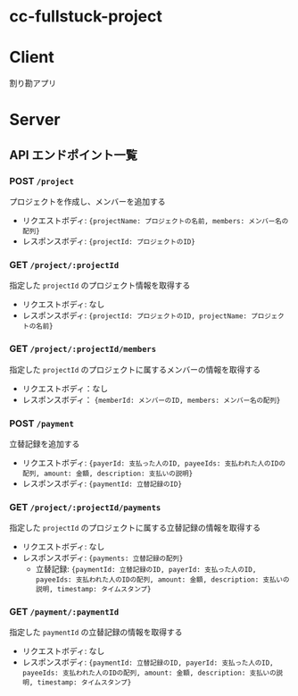 # cc-fullstuck-project

# Client

割り勘アプリ

# Server

## API エンドポイント一覧

### POST `/project`

プロジェクトを作成し、メンバーを追加する

- リクエストボディ: `{projectName: プロジェクトの名前, members: メンバー名の配列}`
- レスポンスボディ: `{projectId: プロジェクトのID}`

### GET `/project/:projectId`

指定した `projectId` のプロジェクト情報を取得する

- リクエストボディ: なし
- レスポンスボディ: `{projectId: プロジェクトのID, projectName: プロジェクトの名前}`

### GET `/project/:projectId/members`

指定した `projectId` のプロジェクトに属するメンバーの情報を取得する

- リクエストボディ：なし
- レスポンスボディ： `{memberId: メンバーのID, members: メンバー名の配列}`

### POST `/payment`

立替記録を追加する

- リクエストボディ: `{payerId: 支払った人のID, payeeIds: 支払われた人のIDの配列, amount: 金額, description: 支払いの説明}`
- レスポンスボディ: `{paymentId: 立替記録のID}`

### GET `/project/:projectId/payments`

指定した `projectId` のプロジェクトに属する立替記録の情報を取得する

- リクエストボディ: なし
- レスポンスボディ: `{payments: 立替記録の配列}`
  - 立替記録: `{paymentId: 立替記録のID, payerId: 支払った人のID, payeeIds: 支払われた人のIDの配列, amount: 金額, description: 支払いの説明, timestamp: タイムスタンプ}`

### GET `/payment/:paymentId`

指定した `paymentId` の立替記録の情報を取得する

- リクエストボディ: なし
- レスポンスボディ: `{paymentId: 立替記録のID, payerId: 支払った人のID, payeeIds: 支払われた人のIDの配列, amount: 金額, description: 支払いの説明, timestamp: タイムスタンプ}`
